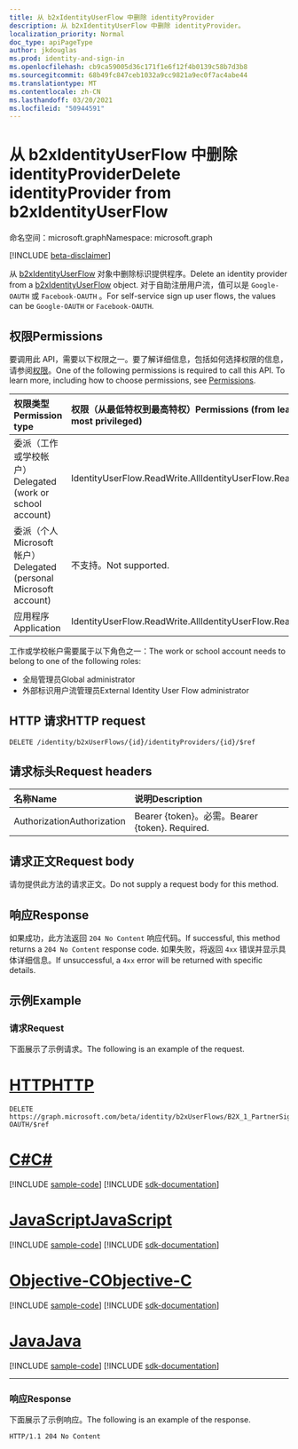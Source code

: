 ```yaml
---
title: 从 b2xIdentityUserFlow 中删除 identityProvider
description: 从 b2xIdentityUserFlow 中删除 identityProvider。
localization_priority: Normal
doc_type: apiPageType
author: jkdouglas
ms.prod: identity-and-sign-in
ms.openlocfilehash: cb9ca59005d36c171f1e6f12f4b0139c58b7d3b8
ms.sourcegitcommit: 68b49fc847ceb1032a9cc9821a9ec0f7ac4abe44
ms.translationtype: MT
ms.contentlocale: zh-CN
ms.lasthandoff: 03/20/2021
ms.locfileid: "50944591"
---
```

# <a name="delete-identityprovider-from-b2xidentityuserflow"></a><span data-ttu-id="573d7-103">从 b2xIdentityUserFlow 中删除 identityProvider</span><span class="sxs-lookup"><span data-stu-id="573d7-103">Delete identityProvider from b2xIdentityUserFlow</span></span>

<span data-ttu-id="573d7-104">命名空间：microsoft.graph</span><span class="sxs-lookup"><span data-stu-id="573d7-104">Namespace: microsoft.graph</span></span>

[!INCLUDE [beta-disclaimer](../../includes/beta-disclaimer.md)]

<span data-ttu-id="573d7-105">从 [b2xIdentityUserFlow](../resources/b2xidentityuserflow.md) 对象中删除标识提供程序。</span><span class="sxs-lookup"><span data-stu-id="573d7-105">Delete an identity provider from a [b2xIdentityUserFlow](../resources/b2xidentityuserflow.md) object.</span></span> <span data-ttu-id="573d7-106">对于自助注册用户流，值可以是 `Google-OAUTH` 或 `Facebook-OAUTH` 。</span><span class="sxs-lookup"><span data-stu-id="573d7-106">For self-service sign up user flows, the values can be `Google-OAUTH` or `Facebook-OAUTH`.</span></span>

## <a name="permissions"></a><span data-ttu-id="573d7-107">权限</span><span class="sxs-lookup"><span data-stu-id="573d7-107">Permissions</span></span>

<span data-ttu-id="573d7-p102">要调用此 API，需要以下权限之一。要了解详细信息，包括如何选择权限的信息，请参阅[权限](/graph/permissions-reference)。</span><span class="sxs-lookup"><span data-stu-id="573d7-p102">One of the following permissions is required to call this API. To learn more, including how to choose permissions, see [Permissions](/graph/permissions-reference).</span></span>

|<span data-ttu-id="573d7-110">权限类型</span><span class="sxs-lookup"><span data-stu-id="573d7-110">Permission type</span></span>      | <span data-ttu-id="573d7-111">权限（从最低特权到最高特权）</span><span class="sxs-lookup"><span data-stu-id="573d7-111">Permissions (from least to most privileged)</span></span>              |
|:--------------------|:---------------------------------------------------------|
|<span data-ttu-id="573d7-112">委派（工作或学校帐户）</span><span class="sxs-lookup"><span data-stu-id="573d7-112">Delegated (work or school account)</span></span>|<span data-ttu-id="573d7-113">IdentityUserFlow.ReadWrite.All</span><span class="sxs-lookup"><span data-stu-id="573d7-113">IdentityUserFlow.ReadWrite.All</span></span>|
|<span data-ttu-id="573d7-114">委派（个人 Microsoft 帐户）</span><span class="sxs-lookup"><span data-stu-id="573d7-114">Delegated (personal Microsoft account)</span></span>| <span data-ttu-id="573d7-115">不支持。</span><span class="sxs-lookup"><span data-stu-id="573d7-115">Not supported.</span></span>|
|<span data-ttu-id="573d7-116">应用程序</span><span class="sxs-lookup"><span data-stu-id="573d7-116">Application</span></span>| <span data-ttu-id="573d7-117">IdentityUserFlow.ReadWrite.All</span><span class="sxs-lookup"><span data-stu-id="573d7-117">IdentityUserFlow.ReadWrite.All</span></span>|

<span data-ttu-id="573d7-118">工作或学校帐户需要属于以下角色之一：</span><span class="sxs-lookup"><span data-stu-id="573d7-118">The work or school account needs to belong to one of the following roles:</span></span>

* <span data-ttu-id="573d7-119">全局管理员</span><span class="sxs-lookup"><span data-stu-id="573d7-119">Global administrator</span></span>
* <span data-ttu-id="573d7-120">外部标识用户流管理员</span><span class="sxs-lookup"><span data-stu-id="573d7-120">External Identity User Flow administrator</span></span>

## <a name="http-request"></a><span data-ttu-id="573d7-121">HTTP 请求</span><span class="sxs-lookup"><span data-stu-id="573d7-121">HTTP request</span></span>

<!-- { "blockType": "ignored" } -->

```http
DELETE /identity/b2xUserFlows/{id}/identityProviders/{id}/$ref
```

## <a name="request-headers"></a><span data-ttu-id="573d7-122">请求标头</span><span class="sxs-lookup"><span data-stu-id="573d7-122">Request headers</span></span>

|<span data-ttu-id="573d7-123">名称</span><span class="sxs-lookup"><span data-stu-id="573d7-123">Name</span></span>|<span data-ttu-id="573d7-124">说明</span><span class="sxs-lookup"><span data-stu-id="573d7-124">Description</span></span>|
|:---------------|:----------|
|<span data-ttu-id="573d7-125">Authorization</span><span class="sxs-lookup"><span data-stu-id="573d7-125">Authorization</span></span>|<span data-ttu-id="573d7-p103">Bearer {token}。必需。</span><span class="sxs-lookup"><span data-stu-id="573d7-p103">Bearer {token}. Required.</span></span>|

## <a name="request-body"></a><span data-ttu-id="573d7-128">请求正文</span><span class="sxs-lookup"><span data-stu-id="573d7-128">Request body</span></span>

<span data-ttu-id="573d7-129">请勿提供此方法的请求正文。</span><span class="sxs-lookup"><span data-stu-id="573d7-129">Do not supply a request body for this method.</span></span>

## <a name="response"></a><span data-ttu-id="573d7-130">响应</span><span class="sxs-lookup"><span data-stu-id="573d7-130">Response</span></span>

<span data-ttu-id="573d7-131">如果成功，此方法返回 `204 No Content` 响应代码。</span><span class="sxs-lookup"><span data-stu-id="573d7-131">If successful, this method returns a `204 No Content` response code.</span></span> <span data-ttu-id="573d7-132">如果失败，将返回 `4xx` 错误并显示具体详细信息。</span><span class="sxs-lookup"><span data-stu-id="573d7-132">If unsuccessful, a `4xx` error will be returned with specific details.</span></span>

## <a name="example"></a><span data-ttu-id="573d7-133">示例</span><span class="sxs-lookup"><span data-stu-id="573d7-133">Example</span></span>

### <a name="request"></a><span data-ttu-id="573d7-134">请求</span><span class="sxs-lookup"><span data-stu-id="573d7-134">Request</span></span>

<span data-ttu-id="573d7-135">下面展示了示例请求。</span><span class="sxs-lookup"><span data-stu-id="573d7-135">The following is an example of the request.</span></span>


# <a name="http"></a>[<span data-ttu-id="573d7-136">HTTP</span><span class="sxs-lookup"><span data-stu-id="573d7-136">HTTP</span></span>](#tab/http)
<!-- {
  "blockType": "request",
  "name": "delete_b2xUserFlows_identityProviders_2"
}
-->

``` http
DELETE https://graph.microsoft.com/beta/identity/b2xUserFlows/B2X_1_PartnerSignUp/identityProviders/Facebook-OAUTH/$ref
```
# <a name="c"></a>[<span data-ttu-id="573d7-137">C#</span><span class="sxs-lookup"><span data-stu-id="573d7-137">C#</span></span>](#tab/csharp)
[!INCLUDE [sample-code](../includes/snippets/csharp/delete-b2xuserflows-identityproviders-2-csharp-snippets.md)]
[!INCLUDE [sdk-documentation](../includes/snippets/snippets-sdk-documentation-link.md)]

# <a name="javascript"></a>[<span data-ttu-id="573d7-138">JavaScript</span><span class="sxs-lookup"><span data-stu-id="573d7-138">JavaScript</span></span>](#tab/javascript)
[!INCLUDE [sample-code](../includes/snippets/javascript/delete-b2xuserflows-identityproviders-2-javascript-snippets.md)]
[!INCLUDE [sdk-documentation](../includes/snippets/snippets-sdk-documentation-link.md)]

# <a name="objective-c"></a>[<span data-ttu-id="573d7-139">Objective-C</span><span class="sxs-lookup"><span data-stu-id="573d7-139">Objective-C</span></span>](#tab/objc)
[!INCLUDE [sample-code](../includes/snippets/objc/delete-b2xuserflows-identityproviders-2-objc-snippets.md)]
[!INCLUDE [sdk-documentation](../includes/snippets/snippets-sdk-documentation-link.md)]

# <a name="java"></a>[<span data-ttu-id="573d7-140">Java</span><span class="sxs-lookup"><span data-stu-id="573d7-140">Java</span></span>](#tab/java)
[!INCLUDE [sample-code](../includes/snippets/java/delete-b2xuserflows-identityproviders-2-java-snippets.md)]
[!INCLUDE [sdk-documentation](../includes/snippets/snippets-sdk-documentation-link.md)]

---


### <a name="response"></a><span data-ttu-id="573d7-141">响应</span><span class="sxs-lookup"><span data-stu-id="573d7-141">Response</span></span>

<span data-ttu-id="573d7-142">下面展示了示例响应。</span><span class="sxs-lookup"><span data-stu-id="573d7-142">The following is an example of the response.</span></span>

<!-- {
  "blockType": "response",
  "truncated": true
} -->

```http
HTTP/1.1 204 No Content
```


